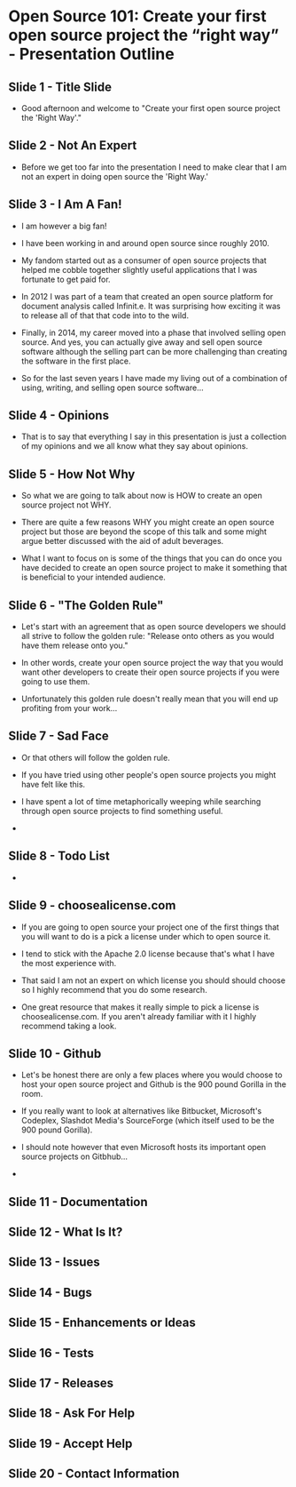 # Open Source 101: Create your first open source project the “right way” - Presentation Outline



## Slide 1 - Title Slide

* Good afternoon and welcome to "Create your first open source project the 'Right Way'."

## Slide 2 - Not An Expert

* Before we get too far into the presentation I need to make clear that I am not an expert in doing open source the 'Right Way.'

## Slide 3 - I Am A Fan!

* I am however a big fan!

* I have been working in and around open source since roughly 2010. 

* My fandom started out as a consumer of open source projects that helped me cobble together slightly useful applications that I was fortunate to get paid for.

* In 2012 I was part of a team that created an open source platform for document analysis called Infinit.e. It was surprising how exciting it was to release all of that that code into to the wild.

* Finally, in 2014, my career moved into a phase that involved selling open source. And yes, you can actually give away and sell open source software although the selling part can be more challenging than creating the software in the first place.

*  So for the last seven years I have made my living out of a combination of using, writing, and selling open source software...

## Slide 4 - Opinions

* That is to say that everything I say in this presentation is just a collection of my opinions and we all know what they say about opinions.

## Slide 5 - How Not Why

* So what we are going to talk about now is HOW to create an open source project not WHY.

* There are quite a few reasons WHY you might create an open source project but those are beyond the scope of this talk and some might argue better discussed with the aid of adult beverages.

* What I want to focus on is some of the things that you can do once you have decided to create an open source project to make it something that is beneficial to your intended audience.

## Slide 6 - "The Golden Rule"

* Let's start with an agreement that as open source developers we should all strive to follow the golden rule: "Release onto others as you would have them release onto you."

* In other words, create your open source project the way that you would want other developers to create their open source projects if you were going to use them.

* Unfortunately this golden rule doesn't really mean that you will end up profiting from your work...

## Slide 7 - Sad Face

* Or that others will follow the golden rule.

* If you have tried using other people's open source projects you might have felt like this.

* I have spent a lot of time metaphorically weeping while searching through open source projects to find something useful.

* 

## Slide 8 - Todo List

* 

## Slide 9 - choosealicense.com

* If you are going to open source your project one of the first things that you will want to do is a pick a license under which to open source it.

* I tend to stick with the Apache 2.0 license because that's what I have the most experience with.

* That said I am not an expert on which license you should should choose so I highly recommend that you do some research.

* One great resource that makes it really simple to pick a license is choosealicense.com. If you aren't already familiar with it I highly recommend taking a look.

## Slide 10 - Github

* Let's be honest there are only a few places where you would choose to host your open source project and Github is the 900 pound Gorilla in the room.

* If you really want to look at alternatives like Bitbucket,  Microsoft's Codeplex, Slashdot Media's SourceForge (which itself used to be the 900 pound Gorilla). 

* I should note however that even Microsoft hosts its important open source projects on Gitbhub...

* 

## Slide 11 - Documentation


## Slide 12 - What Is It?


## Slide 13 - Issues


## Slide 14 - Bugs


## Slide 15 - Enhancements or Ideas


## Slide 16 - Tests


## Slide 17 - Releases


## Slide 18 - Ask For Help


## Slide 19 - Accept Help


## Slide 20 - Contact Information 


